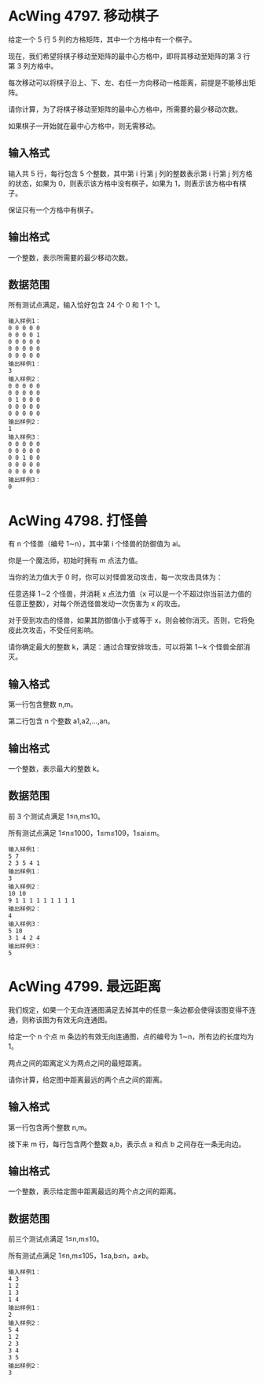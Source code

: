 # AcWing 4797. 移动棋子
给定一个 5 行 5 列的方格矩阵，其中一个方格中有一个棋子。

现在，我们希望将棋子移动至矩阵的最中心方格中，即将其移动至矩阵的第 3 行第 3 列方格中。

每次移动可以将棋子沿上、下、左、右任一方向移动一格距离，前提是不能移出矩阵。

请你计算，为了将棋子移动至矩阵的最中心方格中，所需要的最少移动次数。

如果棋子一开始就在最中心方格中，则无需移动。

## 输入格式
输入共 5 行，每行包含 5 个整数，其中第 i 行第 j 列的整数表示第 i 行第 j 列方格的状态，如果为 0，则表示该方格中没有棋子，如果为 1，则表示该方格中有棋子。

保证只有一个方格中有棋子。

## 输出格式
一个整数，表示所需要的最少移动次数。

## 数据范围
所有测试点满足，输入恰好包含 24 个 0 和 1 个 1。

```
输入样例1：
0 0 0 0 0
0 0 0 0 1
0 0 0 0 0
0 0 0 0 0
0 0 0 0 0
输出样例1：
3
输入样例2：
0 0 0 0 0
0 0 0 0 0
0 1 0 0 0
0 0 0 0 0
0 0 0 0 0
输出样例2：
1
输入样例3：
0 0 0 0 0
0 0 0 0 0
0 0 1 0 0
0 0 0 0 0
0 0 0 0 0
输出样例3：
0
```

# AcWing 4798. 打怪兽
有 n 个怪兽（编号 1∼n），其中第 i 个怪兽的防御值为 ai。

你是一个魔法师，初始时拥有 m 点法力值。

当你的法力值大于 0 时，你可以对怪兽发动攻击，每一次攻击具体为：

任意选择 1∼2 个怪兽，并消耗 x 点法力值（x 可以是一个不超过你当前法力值的任意正整数），对每个所选怪兽发动一次伤害为 x 的攻击。

对于受到攻击的怪兽，如果其防御值小于或等于 x，则会被你消灭。否则，它将免疫此次攻击，不受任何影响。

请你确定最大的整数 k，满足：通过合理安排攻击，可以将第 1∼k 个怪兽全部消灭。

## 输入格式
第一行包含整数 n,m。

第二行包含 n 个整数 a1,a2,…,an。

## 输出格式
一个整数，表示最大的整数 k。

## 数据范围
前 3 个测试点满足 1≤n,m≤10。

所有测试点满足 1≤n≤1000，1≤m≤109，1≤ai≤m。

```
输入样例1：
5 7
2 3 5 4 1
输出样例1：
3
输入样例2：
10 10
9 1 1 1 1 1 1 1 1 1
输出样例2：
4
输入样例3：
5 10
3 1 4 2 4
输出样例3：
5
```

# AcWing 4799. 最远距离
我们规定，如果一个无向连通图满足去掉其中的任意一条边都会使得该图变得不连通，则称该图为有效无向连通图。

给定一个 n 个点 m 条边的有效无向连通图，点的编号为 1∼n，所有边的长度均为 1。

两点之间的距离定义为两点之间的最短距离。

请你计算，给定图中距离最远的两个点之间的距离。

## 输入格式
第一行包含两个整数 n,m。

接下来 m 行，每行包含两个整数 a,b，表示点 a 和点 b 之间存在一条无向边。

## 输出格式
一个整数，表示给定图中距离最远的两个点之间的距离。

## 数据范围
前三个测试点满足 1≤n,m≤10。

所有测试点满足 1≤n,m≤105，1≤a,b≤n，a≠b。

```
输入样例1：
4 3
1 2
1 3
1 4
输出样例1：
2
输入样例2：
5 4
1 2
2 3
3 4
3 5
输出样例2：
3
```
